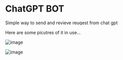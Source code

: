 # ChatGPT BOT
 Simple way to send and revieve reuqest from chat gpt


Here are some picutres of it in use...

![image](https://github.com/magace/ChatGPT-BOT/assets/7795098/bc4fa544-b0fe-4488-8c1a-4de36bd91122)

![image](https://github.com/magace/ChatGPT-BOT/assets/7795098/3b871513-092b-48ac-a0de-d069e0a0e72d)
